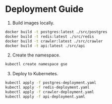 # Deployment Guide

1. Build images locally.

```sh
docker build -t postgres:latest ./src/postgres
docker build -t redis:latest ./src/redis
docker build -t crawler:latest ./src/crawler
docker build -t api:latest ./src/api
```

2. Create the namespace.

```sh
kubectl create namespace gse
```

3. Deploy to Kubernetes.

```sh
kubectl apply -f postgres-deployment.yaml
kubectl apply -f redis-deployment.yaml
kubectl apply -f crawler-deployment.yaml
kubectl apply -f api-deployment.yaml
```

